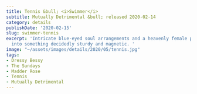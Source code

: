 ```yaml
---
title: Tennis &bull; <i>Swimmer</i>
subtitle: Mutually Detrimental &bull; released 2020-02-14
category: details
publishDate: '2020-02-15'
slug: swimmer-tennis
excerpt: 'Intricate blue-eyed soul arrangements and a heavenly female pop singer intersect
  into something decidedly sturdy and magnetic. '
image: "~/assets/images/details/2020/05/tennis.jpg"
tags:
- Dressy Bessy
- The Sundays
- Madder Rose
- Tennis
- Mutually Detrimental
---
```


